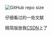 ![GitHub repo size](https://img.shields.io/github/repo-size/DANNHIROAKI/Reading-Papers) 

仔细看过的一些文献

精简版放我[CSDN](https://blog.csdn.net/qq_64091900?type=blog)上了

